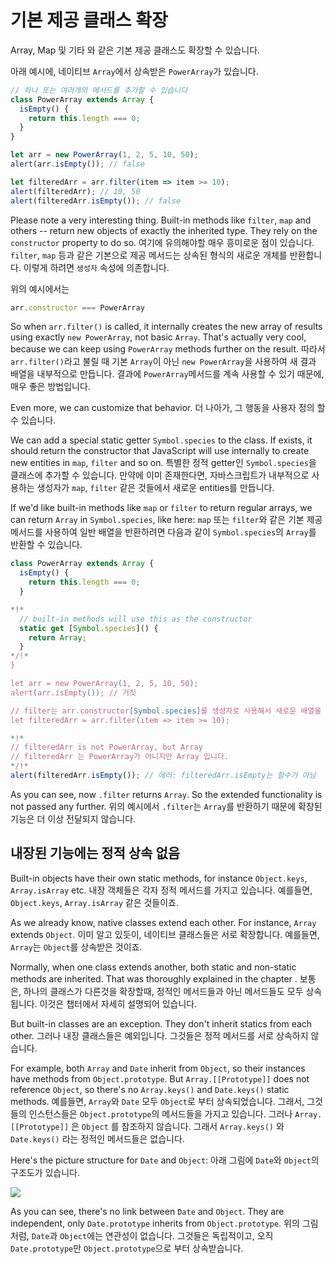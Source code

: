 
# 기본 제공 클래스 확장

Array, Map 및 기타 와 같은 기본 제공 클래스도 확장할 수 있습니다.

아래 예시에, 네이티브 `Array`에서 상속받은 `PowerArray`가 있습니다.

```js run
// 하나 또는 여러개의 메서드를 추가할 수 있습니다
class PowerArray extends Array {
  isEmpty() {
    return this.length === 0;
  }
}

let arr = new PowerArray(1, 2, 5, 10, 50);
alert(arr.isEmpty()); // false

let filteredArr = arr.filter(item => item >= 10);
alert(filteredArr); // 10, 50
alert(filteredArr.isEmpty()); // false
```

Please note a very interesting thing. Built-in methods like `filter`, `map` and others -- return new objects of exactly the inherited type. They rely on the `constructor` property to do so.
여기에 유의해야할 매우 흥미로운 점이 있습니다. `filter`, `map` 등과 같은 기본으로 제공 메서드는 상속된 형식의 새로운 개체를 반환합니다. 이렇게 하려면 `생성자` 속성에 의존합니다.

위의 예시에서는
```js
arr.constructor === PowerArray
```

So when `arr.filter()` is called, it internally creates the new array of results using exactly `new PowerArray`, not basic `Array`. That's actually very cool, because we can keep using `PowerArray` methods further on the result.
따라서 `arr.filter()`라고 불릴 때 기본 `Array`이 아닌 `new PowerArray`을 사용하여 새 결과 배열을 내부적으로 만듭니다. 결과에 `PowerArray`메서드를 계속 사용할 수 있기 때문에, 매우 좋은 방법입니다.

Even more, we can customize that behavior.
더 나아가, 그 행동을 사용자 정의 할 수 있습니다.

We can add a special static getter `Symbol.species` to the class. If exists, it should return the constructor that JavaScript will use internally to create new entities in `map`, `filter` and so on.
특별한 정적 getter인 `Symbol.species`을 클래스에 추가할 수 있습니다. 만약에 이미 존재한다면, 자바스크립트가 내부적으로 사용하는 생성자가  `map`, `filter` 같은 것들에서 새로운 entities를 만듭니다.

If we'd like built-in methods like `map` or `filter` to return regular arrays, we can return `Array` in `Symbol.species`, like here:
`map` 또는 `filter`와 같은 기본 제공 메서드를 사용하여 일반 배열을 반환하려면 다음과 같이 `Symbol.species`의 `Array`를 반환할 수 있습니다.

```js run
class PowerArray extends Array {
  isEmpty() {
    return this.length === 0;
  }

*!*
  // built-in methods will use this as the constructor
  static get [Symbol.species]() {
    return Array;
  }
*/!*
}

let arr = new PowerArray(1, 2, 5, 10, 50);
alert(arr.isEmpty()); // 거짓

// filter는 arr.constructor[Symbol.species]를 생성자로 사용해서 새로운 배열을 생성합니다.
let filteredArr = arr.filter(item => item >= 10);

*!*
// filteredArr is not PowerArray, but Array
// filteredArr 는 PowerArray가 아니지만 Array 입니다.
*/!*
alert(filteredArr.isEmpty()); // 에러: filteredArr.isEmpty는 함수가 아님
```

As you can see, now `.filter` returns `Array`. So the extended functionality is not passed any further.
위의 예시에서 `.filter`는 `Array`를 반환하기 때문에 확장된 기능은 더 이상 전달되지 않습니다.

## 내장된 기능에는 정적 상속 없음

Built-in objects have their own static methods, for instance `Object.keys`, `Array.isArray` etc.
내장 객체들은 각자 정적 메서드를 가지고 있습니다. 예를들면, `Object.keys`, `Array.isArray` 같은 것들이죠.

As we already know, native classes extend each other. For instance, `Array` extends `Object`.
이미 알고 있듯이, 네이티브 클래스들은 서로 확장합니다. 예를들면, `Array`는 `Object`를 상속받은 것이죠.

Normally, when one class extends another, both static and non-static methods are inherited. That was thoroughly explained in the chapter [](info:static-properties-methods#statics-and-inheritance).
보통은, 하나의 클래스가 다른것을 확장할때, 정적인 메서드들과 아닌 메서드들도 모두 상속됩니다. 이것은 [](info:static-properties-methods#statics-and-inheritance)챕터에서 자세히 설명되어 있습니다.

But built-in classes are an exception. They don't inherit statics from each other.
그러나 내장 클래스들은 예외입니다. 그것들은 정적 메서드를 서로 상속하지 않습니다.

For example, both `Array` and `Date` inherit from `Object`, so their instances have methods from `Object.prototype`. But `Array.[[Prototype]]` does not reference `Object`, so there's no `Array.keys()` and `Date.keys()` static methods.
예를들면, `Array`와 `Date` 모두 `Object`로 부터 상속되었습니다. 그래서, 그것들의 인스턴스들은 `Object.prototype`의 메서드들을 가지고 있습니다. 그러나 `Array.[[Prototype]]` 은 `Object` 를 참조하지 않습니다. 그래서 `Array.keys()` 와  `Date.keys()` 라는 정적인 메서드들은 없습니다.

Here's the picture structure for `Date` and `Object`:
아래 그림에 `Date`와 `Object`의 구조도가 있습니다.

![](object-date-inheritance.svg)

As you can see, there's no link between `Date` and `Object`. They are independent, only `Date.prototype` inherits from `Object.prototype`.
위의 그림처럼, `Date`과 `Object`에는 연관성이 없습니다. 그것들은 독립적이고, 오직 `Date.prototype`만 `Object.prototype`으로 부터 상속받습니다.
